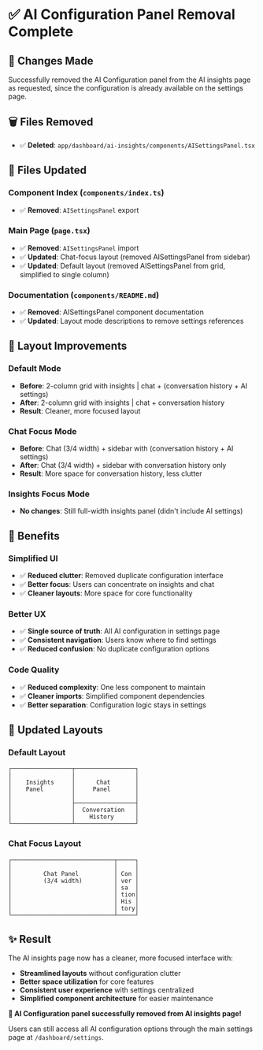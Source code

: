 # ✅ AI Configuration Panel Removal Complete

## 🎯 **Changes Made**

Successfully removed the AI Configuration panel from the AI insights page as requested, since the configuration is already available on the settings page.

## 🗑️ **Files Removed**
- ✅ **Deleted**: `app/dashboard/ai-insights/components/AISettingsPanel.tsx`

## 📝 **Files Updated**

### **Component Index** (`components/index.ts`)
- ✅ **Removed**: `AISettingsPanel` export

### **Main Page** (`page.tsx`)
- ✅ **Removed**: `AISettingsPanel` import
- ✅ **Updated**: Chat-focus layout (removed AISettingsPanel from sidebar)
- ✅ **Updated**: Default layout (removed AISettingsPanel from grid, simplified to single column)

### **Documentation** (`components/README.md`)
- ✅ **Removed**: AISettingsPanel component documentation
- ✅ **Updated**: Layout mode descriptions to remove settings references

## 🎨 **Layout Improvements**

### **Default Mode**
- **Before**: 2-column grid with insights | chat + (conversation history + AI settings)
- **After**: 2-column grid with insights | chat + conversation history
- **Result**: Cleaner, more focused layout

### **Chat Focus Mode**
- **Before**: Chat (3/4 width) + sidebar with (conversation history + AI settings)
- **After**: Chat (3/4 width) + sidebar with conversation history only
- **Result**: More space for conversation history, less clutter

### **Insights Focus Mode**
- **No changes**: Still full-width insights panel (didn't include AI settings)

## 🚀 **Benefits**

### **Simplified UI**
- ✅ **Reduced clutter**: Removed duplicate configuration interface
- ✅ **Better focus**: Users can concentrate on insights and chat
- ✅ **Cleaner layouts**: More space for core functionality

### **Better UX**
- ✅ **Single source of truth**: All AI configuration in settings page
- ✅ **Consistent navigation**: Users know where to find settings
- ✅ **Reduced confusion**: No duplicate configuration options

### **Code Quality**
- ✅ **Reduced complexity**: One less component to maintain
- ✅ **Cleaner imports**: Simplified component dependencies
- ✅ **Better separation**: Configuration logic stays in settings

## 📱 **Updated Layouts**

### **Default Layout**
```
┌─────────────────┬─────────────────┐
│                 │                 │
│    Insights     │      Chat       │
│    Panel        │     Panel       │
│                 │                 │
│                 ├─────────────────┤
│                 │  Conversation   │
│                 │    History      │
└─────────────────┴─────────────────┘
```

### **Chat Focus Layout**
```
┌─────────────────────────────┬─────┐
│                             │     │
│         Chat Panel          │ Con │
│         (3/4 width)         │ ver │
│                             │ sa  │
│                             │ tion│
│                             │ His │
│                             │ tory│
└─────────────────────────────┴─────┘
```

## ✨ **Result**

The AI insights page now has a cleaner, more focused interface with:
- **Streamlined layouts** without configuration clutter
- **Better space utilization** for core features
- **Consistent user experience** with settings centralized
- **Simplified component architecture** for easier maintenance

**🎉 AI Configuration panel successfully removed from AI insights page!**

Users can still access all AI configuration options through the main settings page at `/dashboard/settings`.